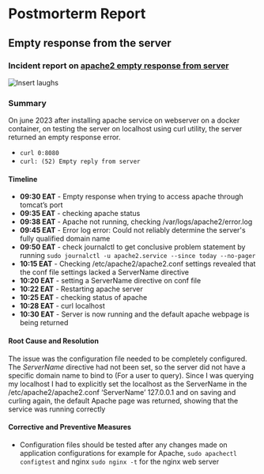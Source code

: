 # Postmorterm Report

## Empty response from the server

### Incident report on [ apache2 empty response from server ](https://github.com/Omwamii/alx-system_engineering-devops/tree/master/0x0D-web_stack_debugging_0)
![Insert laughs](https://www.agileanalytics.cloud/_next/image?url=https%3A%2F%2Fstorage.googleapis.com%2Fzensoftwaresite-media-zen-platform%2Fpreview_picture_807aa64858%2Fpreview_picture_807aa64858.webp&w=750&q=75)

### Summary
On june 2023 after installing apache service on webserver on a docker container, on testing the server on localhost using curl utility, the server returned an empty response error.
 - `curl 0:8080`
 - `curl: (52) Empty reply from server`


#### Timeline

- **09:30 EAT** - Empty response when trying to access apache through tomcat’s port
- **09:35 EAT** - checking apache status
- **09:38 EAT** - Apache not running, checking /var/logs/apache2/error.log
- **09:45 EAT** - Error log error: Could not reliably determine the server's fully qualified domain name
- **09:50 EAT** - check journalctl to get conclusive problem statement by running `sudo journalctl -u apache2.service --since today --no-pager`
- **10:15 EAT** - Checking /etc/apache2/apache2.conf settings revealed that the conf file settings lacked a ServerName directive
- **10:20 EAT** - setting a ServerName directive on conf file
- **10:22 EAT** - Restarting apache server
- **10:25 EAT** - checking status of apache
- **10:28 EAT** - curl localhost
- **10:30 EAT** - Server is now running and the default apache webpage is being returned

#### Root Cause and Resolution

The issue was the configuration file needed to be completely configured. The *ServerName* directive had not been set, so the server did not have a specific domain name to bind to (For a user to query). Since I was querying my localhost I had to explicitly set the localhost as the ServerName in the /etc/apache2/apache2.conf
‘ServerName’ 127.0.0.1 and on saving and curling again, the default Apache page was returned, showing that the service was running correctly

#### Corrective and Preventive Measures

- Configuration files should be tested after any changes made on application configurations for example for Apache, `sudo apachectl configtest` and nginx `sudo nginx -t` for the nginx web server

